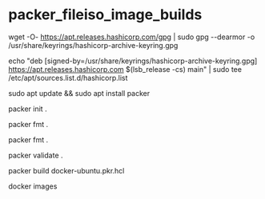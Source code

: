 # packer_fileiso_image_builds

<!-- Install packer on your linux machine -->



wget -O- https://apt.releases.hashicorp.com/gpg | sudo gpg --dearmor -o /usr/share/keyrings/hashicorp-archive-keyring.gpg

echo "deb [signed-by=/usr/share/keyrings/hashicorp-archive-keyring.gpg] https://apt.releases.hashicorp.com $(lsb_release -cs) main" | sudo tee /etc/apt/sources.list.d/hashicorp.list

sudo apt update && sudo apt install packer



<!-- BUILDING A PACKER UBUNTU IMAGE WITH DOCKER -->

packer init .

packer fmt .

packer fmt .

packer validate .

packer build docker-ubuntu.pkr.hcl

docker images







